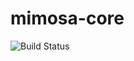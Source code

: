 # mimosa-core

![Build Status](https://codebuild.ap-northeast-1.amazonaws.com/badges?uuid=eyJlbmNyeXB0ZWREYXRhIjoicUorMEd6RFhSZ28yb0czN0ZqQkV4eFdraU9VUE4rZUpsU2tndVQxeXNuUGE3K3UvTEJTN3FtWDdQTkp0SWMxVDRLWFQwRXlCWlQ4RnYvVS85dEdzd1pRPSIsIml2UGFyYW1ldGVyU3BlYyI6IlZnZkIwc3BnS0szd2lVazgiLCJtYXRlcmlhbFNldFNlcmlhbCI6MX0%3D&branch=master)
